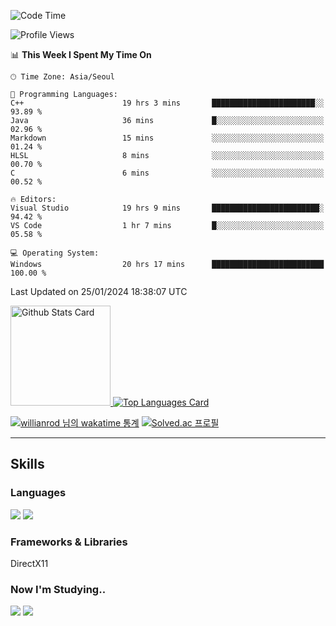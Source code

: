 <!--START_SECTION:waka-->
![Code Time](http://img.shields.io/badge/Code%20Time-882%20hrs%2032%20mins-blue)

![Profile Views](http://img.shields.io/badge/Profile%20Views-2-blue)

📊 **This Week I Spent My Time On** 

```text
🕑︎ Time Zone: Asia/Seoul

💬 Programming Languages: 
C++                      19 hrs 3 mins       ███████████████████████░░   93.89 % 
Java                     36 mins             █░░░░░░░░░░░░░░░░░░░░░░░░   02.96 % 
Markdown                 15 mins             ░░░░░░░░░░░░░░░░░░░░░░░░░   01.24 % 
HLSL                     8 mins              ░░░░░░░░░░░░░░░░░░░░░░░░░   00.70 % 
C                        6 mins              ░░░░░░░░░░░░░░░░░░░░░░░░░   00.52 % 

🔥 Editors: 
Visual Studio            19 hrs 9 mins       ████████████████████████░   94.42 % 
VS Code                  1 hr 7 mins         █░░░░░░░░░░░░░░░░░░░░░░░░   05.58 % 

💻 Operating System: 
Windows                  20 hrs 17 mins      █████████████████████████   100.00 % 
```


 Last Updated on 25/01/2024 18:38:07 UTC
<!--END_SECTION:waka-->


<!-- [![Anurag's github stats](https://github-readme-stats.vercel.app/api?username=heosumin518)](https://github.com/anuraghazra/github-readme-stats) -->

<!-- markdownlint-disable MD033 -->
<a href="https://github.com/anuraghazra/github-readme-stats#github-stats-card">
  <img
    src="https://github-readme-stats.vercel.app/api?username=heosumin518&hide_title=true&show_icons=true&include_all_commits=true&count_private=true&hide_border=true&theme=onedark&title_color=5f4b8b&text_color=f0eee9&icon_color=00abc0"
    alt="Github Stats Card"
    height="160"
  />
</a>
<a href="https://github.com/anuraghazra/github-readme-stats#top-languages-card">
  <img
    src="https://github-readme-stats.vercel.app/api/top-langs?username=heosumin518&hide=css,tex&hide_title=true&layout=compact&langs_count=8&hide_border=true&theme=onedark&title_color=5f4b8b&text_color=f0eee9&icon_color=00abc0"
    alt="Top Languages Card"
  />
</a>

[![willianrod 님의 wakatime 통계](https://github-readme-stats.vercel.app/api/wakatime?username=heosumin518&layout=compact&count_private=true)](https://wakatime.com/@heosumin518) [![Solved.ac
프로필](http://mazassumnida.wtf/api/v2/generate_badge?boj=heosumin)](https://solved.ac/heosumin)


---

## Skills

### Languages

<img src="https://img.shields.io/badge/C-A8B9CC?style=flat-square&logo=C&logoColor=white"/> <img src="https://img.shields.io/badge/C++-00599C?style=flat-square&logo=C%2B%2B&logoColor=white"/>

### Frameworks & Libraries

DirectX11

### Now I'm Studying..

<img src="https://img.shields.io/badge/CSharp-239120?style=flat-square&logo=CSharp&logoColor=white"/> <img src="https://img.shields.io/badge/OpenGL-5586A4?style=flat-square&logo=OpenGL&logoColor=white"/>

